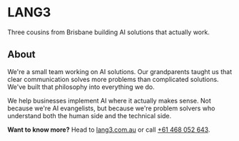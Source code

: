 # LANG3

Three cousins from Brisbane building AI solutions that actually work.

## About

We're a small team working on AI solutions. Our grandparents taught us that clear communication solves more problems than complicated solutions. We've built that philosophy into everything we do.

We help businesses implement AI where it actually makes sense. Not because we're AI evangelists, but because we're problem solvers who understand both the human side and the technical side.

**Want to know more?** Head to [lang3.com.au](https://lang3.com.au) or call [+61 468 052 643](tel:+61468052643).
